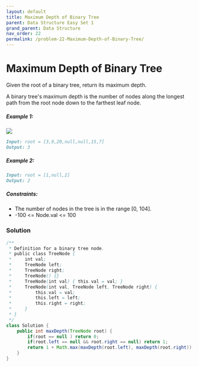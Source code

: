 ```yaml
---
layout: default
title: Maximum Depth of Binary Tree
parent: Data Structure Easy Set 1
grand_parent: Data Structure
nav_order: 22
permalink: /problem-22-Maximum-Depth-of-Binary-Tree/
---
```

# Maximum Depth of Binary Tree

Given the root of a binary tree, return its maximum depth.

A binary tree's maximum depth is the number of nodes along the longest path from the root node down to the farthest leaf node.



##### Example 1:
![](../../assets/images/ds/tmp-tree.jpeg)

```markdown
Input: root = [3,9,20,null,null,15,7]
Output: 3
```

##### Example 2:
```markdown
Input: root = [1,null,2]
Output: 2
```

##### Constraints:
* The number of nodes in the tree is in the range [0, 104].
* -100 <= Node.val <= 100

### Solution
```java
/**
 * Definition for a binary tree node.
 * public class TreeNode {
 *     int val;
 *     TreeNode left;
 *     TreeNode right;
 *     TreeNode() {}
 *     TreeNode(int val) { this.val = val; }
 *     TreeNode(int val, TreeNode left, TreeNode right) {
 *         this.val = val;
 *         this.left = left;
 *         this.right = right;
 *     }
 * }
 */
class Solution {
    public int maxDepth(TreeNode root) {
        if(root == null ) return 0;
        if(root.left == null && root.right == null) return 1;
        return 1 + Math.max(maxDepth(root.left), maxDepth(root.right));
    }
}
```

